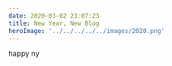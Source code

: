 ```yaml
---
date: 2020-03-02 23:07:23
title: New Year, New Blog
heroImage: '../../../../../images/2020.png'
---
```


happy ny
